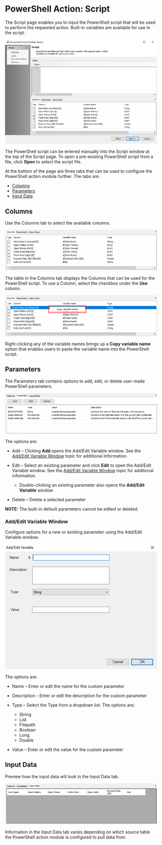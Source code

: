 # PowerShell Action: Script

The Script page enables you to input the PowerShell script that will be used to perform the requested action. Built-in variables are available for use in the script.

![PowerShell Action Module Wizard Script page](/static/img/product_docs/accessanalyzer/accessanalyzer/enterpriseauditor/admin/action/powershell/script.png)

The PowerShell script can be entered manually into the Script window at the top of the Script page. To open a pre-existing PowerShell script from a file, click __Open__ to select the script file.

At the bottom of the page are three tabs that can be used to configure the PowerShell action module further. The tabs are:

- [Columns](#Columns)
- [Parameters](#Parameters)
- [Input Data](#Input-Data)

## Columns

Use the Columns tab to select the available columns.

![Columns tab](/static/img/product_docs/accessanalyzer/accessanalyzer/enterpriseauditor/admin/action/powershell/scriptcolumns.png)

The table in the Columns tab displays the Columns that can be used for the PowerShell script. To use a Column, select the checkbox under the __Use__ column.

![Right-click menu](/static/img/product_docs/accessanalyzer/accessanalyzer/enterpriseauditor/admin/action/powershell/scriptrightclickoption.png)

Right-clicking any of the variable names brings up a __Copy variable name__ option that enables users to paste the variable name into the PowerShell script.

## Parameters

The Parameters tab contains options to add, edit, or delete user-made PowerShell parameters.

![Parameters tab](/static/img/product_docs/accessanalyzer/accessanalyzer/enterpriseauditor/admin/action/powershell/scriptparamters.png)

The options are:

- Add – Clicking __Add__ opens the Add/Edit Variable window. See the [Add/Edit Variable Window](#AddEdit-Variable-Window) topic for additional information.
- Edit – Select an existing parameter and click __Edit__ to open the Add/Edit Variable window. See the [Add/Edit Variable Window](#AddEdit-Variable-Window) topic for additional information.

  - Double-clicking an existing parameter also opens the __Add/Edit Variable__ window
- Delete – Delete a selected parameter

__NOTE:__ The built-in default parameters cannot be edited or deleted.

### Add/Edit Variable Window

Configure options for a new or existing parameter using the Add/Edit Variable window.

![Add/Edit Variable Window](/static/img/product_docs/accessanalyzer/accessanalyzer/enterpriseauditor/admin/action/powershell/addeditvariable.png)

The options are:

- Name – Enter or edit the name for the custom parameter
- Description – Enter or edit the description for the custom parameter
- Type – Select the Type from a dropdown list. The options are:

  - String
  - List
  - Filepath
  - Boolean
  - Long
  - Double
- Value – Enter or edit the value for the custom parameter

## Input Data

Preview how the input data will look in the Input Data tab.

![Input Data tab](/static/img/product_docs/accessanalyzer/accessanalyzer/enterpriseauditor/admin/action/powershell/scriptinputdata.png)

Information in the Input Data tab varies depending on which source table the PowerShell action module is configured to pull data from.
